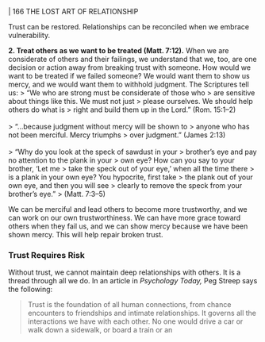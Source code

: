 | 166 THE LOST ART OF RELATIONSHIP

Trust can be restored. Relationships can be reconciled when we
embrace vulnerability.

**2. Treat others as we want to be treated (Matt. 7:12).**
When we are considerate of others and their failings, we
    understand that we, too, are one decision or action away from
    breaking trust with someone. How would we want to be treated
    if we failed someone? We would want them to show us mercy,
    and we would want them to withhold judgment. The Scriptures
    tell us:
        > “We who are strong must be considerate of those who
        >   are sensitive about things like this. We must not just
        >  please ourselves. We should help others do what is
        >  right and build them up in the Lord.” (Rom. 15:1–2)<br><br>
        > “...because judgment without mercy will be shown to
        >   anyone who has not been merciful. Mercy triumphs
        >   over judgment.” (James 2:13)<br><br>
        > “Why do you look at the speck of sawdust in your
        >  brother’s eye and pay no attention to the plank in your
        >  own eye? How can you say to your brother, ‘Let me
        >  take the speck out of your eye,’ when all the time there
        >  is a plank in your own eye? You hypocrite, first take
        >  the plank out of your own eye, and then you will see
        >  clearly to remove the speck from your brother’s eye.”
        >  (Matt. 7:3–5)

We can be merciful and lead others to become more trustworthy, and we
can work on our own trustworthiness. We can have more grace toward others
when they fail us, and we can show mercy because we have been shown mercy.
This will help repair broken trust.

### Trust Requires Risk

Without trust, we cannot maintain deep relationships with others. It is a
thread through all we do. In an article in _Psychology Today,_ Peg Streep says the
following:

> Trust is the foundation of all human connections, from chance
> encounters to friendships and intimate relationships. It governs
> all the interactions we have with each other. No one would
> drive a car or walk down a sidewalk, or board a train or an